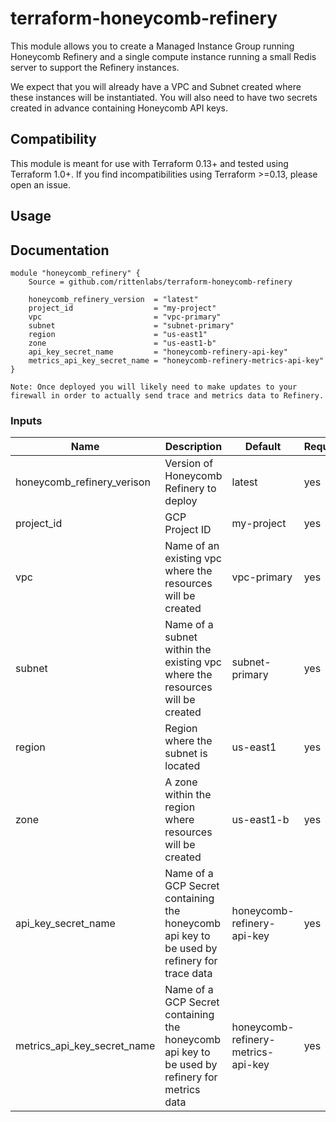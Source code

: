 # terraform-honeycomb-refinery

This module allows you to create a Managed Instance Group running Honeycomb Refinery and a single compute instance running a small Redis server to support the Refinery instances.

We expect that you will already have a VPC and Subnet created where these instances will be instantiated. You will also need to have two secrets created in advance containing Honeycomb API keys.

## Compatibility

This module is meant for use with Terraform 0.13+ and tested using Terraform 1.0+. If you find incompatibilities using Terraform >=0.13, please open an issue.

## Usage

## Documentation

```hcl
module "honeycomb_refinery" {
    Source = github.com/rittenlabs/terraform-honeycomb-refinery

    honeycomb_refinery_version  = "latest"
    project_id                  = "my-project"
    vpc                         = "vpc-primary"
    subnet                      = "subnet-primary"
    region                      = "us-east1"
    zone                        = "us-east1-b"
    api_key_secret_name         = "honeycomb-refinery-api-key"
    metrics_api_key_secret_name = "honeycomb-refinery-metrics-api-key"
}

Note: Once deployed you will likely need to make updates to your firewall in order to actually send trace and metrics data to Refinery.

```

### Inputs

| Name                        | Description                                                                                   | Default                            | Required |
| --------------------------- | --------------------------------------------------------------------------------------------- | ---------------------------------- | -------- |
| honeycomb_refinery_verison  | Version of Honeycomb Refinery to deploy                                                       | latest                             | yes      |
| project_id                  | GCP Project ID                                                                                | my-project                         | yes      |
| vpc                         | Name of an existing vpc where the resources will be created                                   | vpc-primary                        | yes      |
| subnet                      | Name of a subnet within the existing vpc where the resources will be created                  | subnet-primary                     | yes      |
| region                      | Region where the subnet is located                                                            | us-east1                           | yes      |
| zone                        | A zone within the region where resources will be created                                      | us-east1-b                         | yes      |
| api_key_secret_name         | Name of a GCP Secret containing the honeycomb api key to be used by refinery for trace data   | honeycomb-refinery-api-key         | yes      |
| metrics_api_key_secret_name | Name of a GCP Secret containing the honeycomb api key to be used by refinery for metrics data | honeycomb-refinery-metrics-api-key | yes      |
